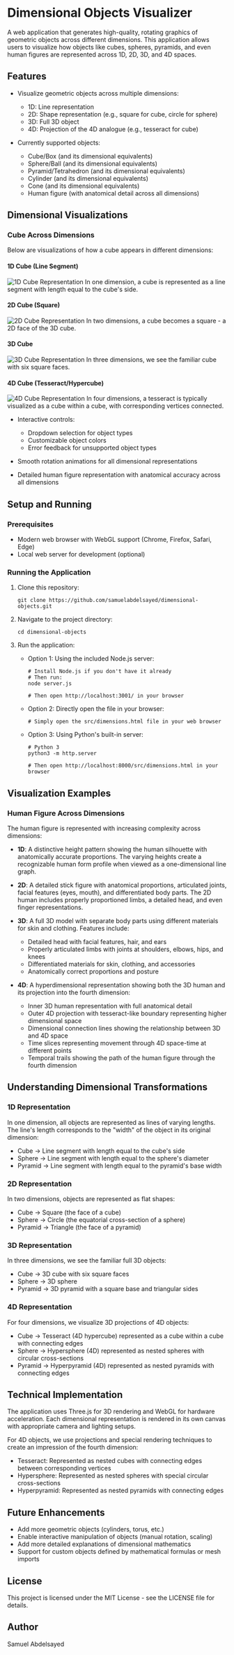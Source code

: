 # Dimensional Objects Visualizer

A web application that generates high-quality, rotating graphics of geometric objects across different dimensions. This application allows users to visualize how objects like cubes, spheres, pyramids, and even human figures are represented across 1D, 2D, 3D, and 4D spaces.

## Features

- Visualize geometric objects across multiple dimensions:
  - 1D: Line representation
  - 2D: Shape representation (e.g., square for cube, circle for sphere)
  - 3D: Full 3D object
  - 4D: Projection of the 4D analogue (e.g., tesseract for cube)
  
- Currently supported objects:
  - Cube/Box (and its dimensional equivalents)
  - Sphere/Ball (and its dimensional equivalents)
  - Pyramid/Tetrahedron (and its dimensional equivalents)
  - Cylinder (and its dimensional equivalents)
  - Cone (and its dimensional equivalents)
  - Human figure (with anatomical detail across all dimensions)

## Dimensional Visualizations

### Cube Across Dimensions

Below are visualizations of how a cube appears in different dimensions:

#### 1D Cube (Line Segment)
![1D Cube Representation](images/1d_cube.png)
In one dimension, a cube is represented as a line segment with length equal to the cube's side.

#### 2D Cube (Square)
![2D Cube Representation](images/2d_cube.png)
In two dimensions, a cube becomes a square - a 2D face of the 3D cube.

#### 3D Cube
![3D Cube Representation](images/3d_cube.png)
In three dimensions, we see the familiar cube with six square faces.

#### 4D Cube (Tesseract/Hypercube)
![4D Cube Representation](images/4d_cube.png)
In four dimensions, a tesseract is typically visualized as a cube within a cube, with corresponding vertices connected.
  
- Interactive controls:
  - Dropdown selection for object types
  - Customizable object colors
  - Error feedback for unsupported object types
  
- Smooth rotation animations for all dimensional representations
- Detailed human figure representation with anatomical accuracy across all dimensions

## Setup and Running

### Prerequisites

- Modern web browser with WebGL support (Chrome, Firefox, Safari, Edge)
- Local web server for development (optional)

### Running the Application

1. Clone this repository:
   ```
   git clone https://github.com/samuelabdelsayed/dimensional-objects.git
   ```

2. Navigate to the project directory:
   ```
   cd dimensional-objects
   ```

3. Run the application:

   - Option 1: Using the included Node.js server:
     ```
     # Install Node.js if you don't have it already
     # Then run:
     node server.js
     
     # Then open http://localhost:3001/ in your browser
     ```
   
   - Option 2: Directly open the file in your browser:
     ```
     # Simply open the src/dimensions.html file in your web browser
     ```
   
   - Option 3: Using Python's built-in server:
     ```
     # Python 3
     python3 -m http.server
     
     # Then open http://localhost:8000/src/dimensions.html in your browser
     ```

## Visualization Examples

### Human Figure Across Dimensions

The human figure is represented with increasing complexity across dimensions:

- **1D**: A distinctive height pattern showing the human silhouette with anatomically accurate proportions. The varying heights create a recognizable human form profile when viewed as a one-dimensional line graph.

- **2D**: A detailed stick figure with anatomical proportions, articulated joints, facial features (eyes, mouth), and differentiated body parts. The 2D human includes properly proportioned limbs, a detailed head, and even finger representations.

- **3D**: A full 3D model with separate body parts using different materials for skin and clothing. Features include:
  - Detailed head with facial features, hair, and ears
  - Properly articulated limbs with joints at shoulders, elbows, hips, and knees
  - Differentiated materials for skin, clothing, and accessories
  - Anatomically correct proportions and posture

- **4D**: A hyperdimensional representation showing both the 3D human and its projection into the fourth dimension:
  - Inner 3D human representation with full anatomical detail
  - Outer 4D projection with tesseract-like boundary representing higher dimensional space
  - Dimensional connection lines showing the relationship between 3D and 4D space
  - Time slices representing movement through 4D space-time at different points
  - Temporal trails showing the path of the human figure through the fourth dimension

## Understanding Dimensional Transformations

### 1D Representation

In one dimension, all objects are represented as lines of varying lengths. The line's length corresponds to the "width" of the object in its original dimension:

- Cube → Line segment with length equal to the cube's side
- Sphere → Line segment with length equal to the sphere's diameter
- Pyramid → Line segment with length equal to the pyramid's base width

### 2D Representation

In two dimensions, objects are represented as flat shapes:

- Cube → Square (the face of a cube)
- Sphere → Circle (the equatorial cross-section of a sphere)
- Pyramid → Triangle (the face of a pyramid)

### 3D Representation

In three dimensions, we see the familiar full 3D objects:

- Cube → 3D cube with six square faces
- Sphere → 3D sphere
- Pyramid → 3D pyramid with a square base and triangular sides

### 4D Representation

For four dimensions, we visualize 3D projections of 4D objects:

- Cube → Tesseract (4D hypercube) represented as a cube within a cube with connecting edges
- Sphere → Hypersphere (4D) represented as nested spheres with circular cross-sections
- Pyramid → Hyperpyramid (4D) represented as nested pyramids with connecting edges

## Technical Implementation

The application uses Three.js for 3D rendering and WebGL for hardware acceleration. Each dimensional representation is rendered in its own canvas with appropriate camera and lighting setups.

For 4D objects, we use projections and special rendering techniques to create an impression of the fourth dimension:

- Tesseract: Represented as nested cubes with connecting edges between corresponding vertices
- Hypersphere: Represented as nested spheres with special circular cross-sections
- Hyperpyramid: Represented as nested pyramids with connecting edges

## Future Enhancements

- Add more geometric objects (cylinders, torus, etc.)
- Enable interactive manipulation of objects (manual rotation, scaling)
- Add more detailed explanations of dimensional mathematics
- Support for custom objects defined by mathematical formulas or mesh imports

## License

This project is licensed under the MIT License - see the LICENSE file for details.

## Author

Samuel Abdelsayed
